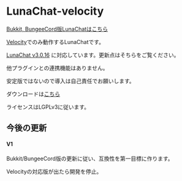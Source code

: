 # LunaChat-velocity

[Bukkit, BungeeCord版LunaChatはこちら](https://github.com/ucchyocean/LunaChat)

[Velocity](https://www.velocitypowered.com)でのみ動作するLunaChatです。

[LunaChat v3.0.16](https://github.com/ucchyocean/LunaChat/releases/tag/v3.0.16) に対応しています。更新点はそちらをご覧ください。

他プラグインとの連携機能はありません。

安定版ではないので導入は自己責任でお願いします。

ダウンロードは[こちら](https://github.com/Emorard/LunaChat-velocity/releases)

ライセンスはLGPLv3に従います。


## 今後の更新

#### V1
Bukkit/BungeeCord版の更新に従い、互換性を第一目標に作ります。

Velocityの対応版が出たら開発を停止。

